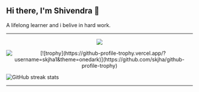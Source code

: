 ## Hi there, I'm Shivendra 👋
A lifelong learner and i belive in hard work.

****
<p align='center'>
    <img src="https://gph.is/1TFEOrA">
<p align='center'>

<img src='https://github-readme-stats.vercel.app/api?username=skjha1&show_icons=true&theme=tokyonight&count_private=true&line_height=40'  align="left" />
[![trophy](https://github-profile-trophy.vercel.app/?username=skjha1&theme=onedark)](https://github.com/skjha/github-profile-trophy)

![GitHub streak stats](https://github-readme-streak-stats.herokuapp.com/?user=skjha1)

**** 


